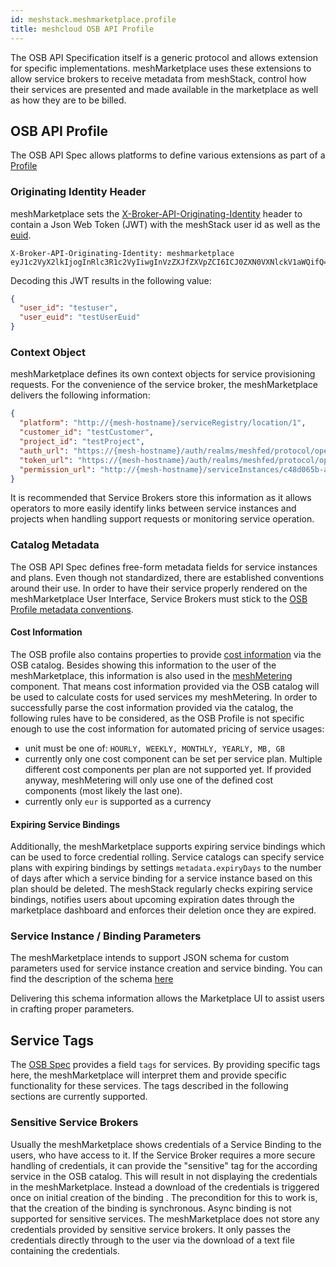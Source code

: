 ```yaml
---
id: meshstack.meshmarketplace.profile
title: meshcloud OSB API Profile
---
```


The OSB API Specification itself is a generic protocol and allows extension for specific implementations. meshMarketplace uses these extensions to allow service brokers to receive metadata from meshStack, control how their services are presented and made available in the marketplace as well as how they are to be billed.

## OSB API Profile

The OSB API Spec allows platforms to define various extensions as part of a [Profile](https://github.com/openservicebrokerapi/servicebroker/blob/v2.14/profile.md)

### Originating Identity Header

meshMarketplace sets the [X-Broker-API-Originating-Identity](https://github.com/openservicebrokerapi/servicebroker/blob/v2.14/profile.md#originating-identity-header) header to contain a Json Web Token (JWT) with the meshStack user id as well as the [euid](./meshstack.identity-federation.md#externally-provisioned-identities).

```text
X-Broker-API-Originating-Identity: meshmarketplace eyJ1c2VyX2lkIjogInRlc3R1c2VyIiwgInVzZXJfZXVpZCI6ICJ0ZXN0VXNlckV1aWQifQ==
```

Decoding this JWT results in the following value:

```json
{
  "user_id": "testuser",
  "user_euid": "testUserEuid"
}
```

### Context Object

meshMarketplace defines its own context objects for service provisioning requests. For the convenience of the service broker, the meshMarketplace delivers the following information:

```json
{
  "platform": "http://{mesh-hostname}/serviceRegistry/location/1",
  "customer_id": "testCustomer",
  "project_id": "testProject",
  "auth_url": "https://{mesh-hostname}/auth/realms/meshfed/protocol/openid-connect/auth?client_id=1d4ad6d8-dfaa-4913-9c12-fd64b42a5c8d&response_type=code&redirect_uri={redirect_uri}&nonce={nonce}&state={state}",
  "token_url": "https://{mesh-hostname}/auth/realms/meshfed/protocol/openid-connect/token",
  "permission_url": "http://{mesh-hostname}/serviceInstances/c48d065b-a123-4a1e-8021-2965928d022d/permissions"
}
```

It is recommended that Service Brokers store this information as it allows operators to more easily identify links between service instances and projects when handling support requests or monitoring service operation.

### Catalog Metadata

The OSB API Spec defines free-form metadata fields for service instances and plans. Even though not standardized, there are established conventions around their use. In order to have their service properly rendered on the meshMarketplace User Interface, Service Brokers must stick to the [OSB Profile metadata conventions](https://github.com/openservicebrokerapi/servicebroker/blob/master/profile.md#service-metadata).

#### Cost Information

The OSB profile also contains properties to provide [cost information](https://github.com/openservicebrokerapi/servicebroker/blob/master/profile.md#cost-object) via the OSB catalog. Besides showing this information to the user of the meshMarketplace, this information is also used in the [meshMetering](meshstack.meshmarketplace.metering.md) component. That means cost information provided via the OSB catalog will be used to calculate costs for used services my meshMetering. In order to successfully parse the cost information provided via the catalog, the following rules have to be considered, as the OSB Profile is not specific enough to use the cost information for automated pricing of service usages:

- unit must be one of: `HOURLY, WEEKLY, MONTHLY, YEARLY, MB, GB`
- currently only one cost component can be set per service plan. Multiple different cost components per plan are not supported yet. If provided anyway, meshMetering will only use one of the defined cost components (most likely the last one).
- currently only `eur` is supported as a currency

#### Expiring Service Bindings

Additionally, the meshMarketplace supports expiring service bindings which can be used to force credential rolling. Service catalogs can specify service plans with expiring bindings by settings `metadata.expiryDays` to the number of days after which a service binding for a service instance based on this plan should be deleted.
The meshStack regularly checks expiring service bindings, notifies users about upcoming expiration dates through the marketplace dashboard and enforces their deletion once they are expired.

### Service Instance / Binding Parameters

The meshMarketplace intends to support JSON schema for custom parameters used for service instance creation and service binding. You can find the description of the schema [here](https://github.com/openservicebrokerapi/servicebroker/blob/v2.14/spec.md#schemas-object)

Delivering this schema information allows the Marketplace UI to assist users in crafting proper parameters.

## Service Tags

The [OSB Spec](https://github.com/openservicebrokerapi/servicebroker/blob/v2.14/spec.md#service-object) provides a field `tags` for services. By providing specific tags here, the meshMarketplace will interpret them and provide specific functionality for these services. The tags described in the following sections are currently supported.

### Sensitive Service Brokers

Usually the meshMarketplace shows credentials of a Service Binding to the users, who have access to it. If the Service Broker requires a more secure handling of credentials, it can provide the "sensitive" tag for the according service in the OSB catalog. This will result in not displaying the credentials in the meshMarketplace. Instead a download of the credentials is triggered once on initial creation of the binding . The precondition for this to work is, that the creation of the binding is synchronous. Async binding is not supported for sensitive services. The meshMarketplace does not store any credentials provided by sensitive service brokers. It only passes the credentials directly through to the user via the download of a text file containing the credentials.
